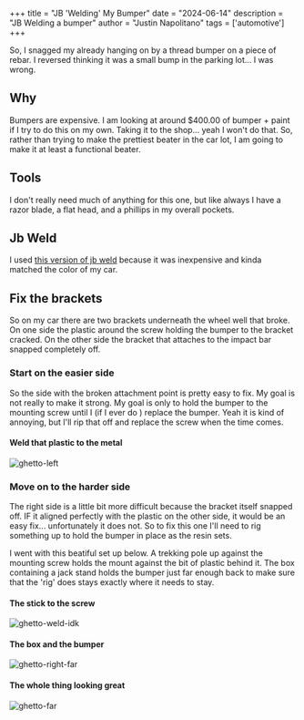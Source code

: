 +++
title =  "JB 'Welding' My Bumper"
date = "2024-06-14"
description = "JB Welding a bumper"
author = "Justin Napolitano"
tags = ['automotive']
+++


<!-- # JB Welding a front bumper  -->

So, I snagged my already hanging on by a thread bumper on a piece of rebar. I reversed thinking it was a small bump in the parking lot... I was wrong.

## Why

Bumpers are expensive. I am looking at around $400.00 of bumper + paint if I try to do this on my own. Taking it to the shop... yeah I won't do that.  So, rather than trying to make the prettiest beater in the car lot, I am going to make it at least a functional beater. 

## Tools

I don't really need much of anything for this one, but like always I have a razor blade, a flat head, and a phillips in my overall pockets. 

## Jb Weld

I used [this version of jb weld](https://www.amazon.com/J-B-Weld-50176-KwikWeld-Reinforced/dp/B009EU5ZMA/ref=sr_1_9?crid=E7906IRBRALN&dib=eyJ2IjoiMSJ9.H2AK46mHNlIUo4r-NYZbhYIKI4RetkiJACCrYWumMLNg1qa9S3ng3fxU427OaLfPN4ZODtnZCdNrvbpecLryLyHYMnFiVQbTdSto4IE5ypCvF6CwCm9Hq_E4h1WusqSuxUbdmB11XZ-gupPWJkgVGJpzYRNLmJ4e4mv5WNF3xFbEN9R7p5zP9ZKGvixdCfkxKPSs3MmMIVwEoTRSmKsbatGKPDz5gC_YAgdxIZqr-e8.lSvh4Kpw7vBPORArKFP3njWeNd_JkACbvUe8dsy4JMQ&dib_tag=se&keywords=jb+weld&qid=1718407395&sprefix=jb+weld%2Caps%2C107&sr=8-9) because it was inexpensive and kinda matched the color of my car.  

## Fix the brackets

So on my car there are two brackets underneath the wheel well that broke. On one side the plastic around the screw holding the bumper to the bracket cracked. On the other side the bracket that attaches to the impact bar snapped completely off.  

### Start on the easier side

So the side with the broken attachment point is pretty easy to fix. My goal is not really to make it strong. My goal is only to hold the bumper to the mounting screw until I (if I ever do ) replace the bumper.  Yeah it is kind of annoying, but I'll rip that off and replace the screw when the time comes.  

#### Weld that plastic to the metal

![ghetto-left](./photos/ghetto-left.jpg)

### Move on to the harder side

The right side is a little bit more difficult because the bracket itself snapped off. IF it aligned perfectly with the plastic on the other side, it would be an easy fix... unfortunately it does not. So to fix this one I'll need to rig something up to hold the bumper in place as the resin sets. 

I went with this beatiful set up below.  A trekking pole up against the mounting screw holds the mount against the bit of plastic behind it. The box containing a jack stand holds the bumper just far enough back to make sure that the 'rig' does stays exactly where it needs to stay. 

#### The stick to the screw

![ghetto-weld-idk](./photos/ghetto-weld-idk.jpg)

#### The box and the bumper

![ghetto-right-far](./photos/ghetto-weld-far.jpg)

#### The whole thing looking great

![ghetto-far](./photos/ghetto-far.jpg)

